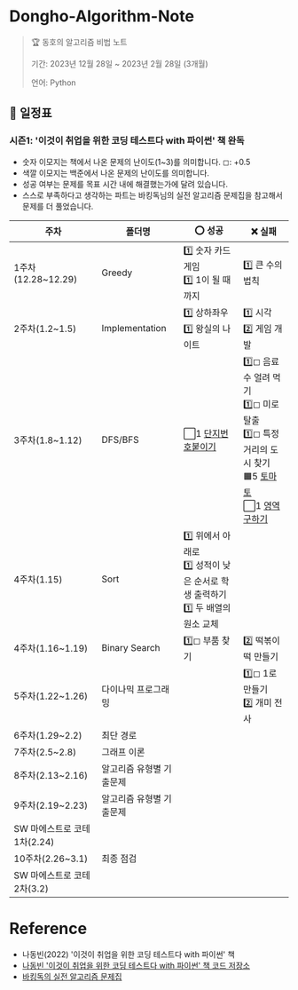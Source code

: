 # Dongho-Algorithm-Note

> 🏆 동호의 알고리즘 비법 노트
>
> 기간: 2023년 12월 28일 ~ 2023년 2월 28일 (3개월)
>
> 언어: Python

## 📅 일정표

### 시즌1: '이것이 취업을 위한 코딩 테스트다 with 파이썬' 책 완독

- 숫자 이모지는 책에서 나온 문제의 난이도(1~3)를 의미합니다. ◻: +0.5
- 색깔 이모지는 백준에서 나온 문제의 난이도를 의미합니다.
- 성공 여부는 문제를 목표 시간 내에 해결했는가에 달려 있습니다.
- 스스로 부족하다고 생각하는 파트는 바킹독님의 실전 알고리즘 문제집을 참고해서 문제를 더 풀었습니다.

| 주차               | 폴더명                 | ⭕ 성공                                                                  | ❌ 실패                                                                          |
| ------------------ | ---------------------- | ------------------------------------------------------------------------ | -------------------------------------------------------------------------------- |
| 1주차(12.28~12.29) | Greedy                 | 1️⃣ 숫자 카드 게임<br>1️⃣ 1이 될 때까지<br>            | 1️⃣ 큰 수의 법칙                                                                  |
| 2주차(1.2~1.5)     | Implementation | 1️⃣ 상하좌우<br>1️⃣ 왕실의 나이트 | 1️⃣ 시각<br>2️⃣ 게임 개발                                                          |
| 3주차(1.8~1.12)    | DFS/BFS                | ⬜1 [단지번호붙이기](https://www.acmicpc.net/problem/2667)                                                                  | 1️⃣◻ 음료수 얼려 먹기<br>1️⃣◻ 미로 탈출<br>1️⃣◻ 특정 거리의 도시 찾기<br>🟧5 [토마토](https://www.acmicpc.net/problem/7569)<br>⬜1 [영역 구하기](https://www.acmicpc.net/problem/2583) |
| 4주차(1.15) | Sort | 1️⃣ 위에서 아래로<br>1️⃣ 성적이 낮은 순서로 학생 출력하기<br>1️⃣ 두 배열의 원소 교체
| 4주차(1.16~1.19) | Binary Search | 1️⃣◻ 부품 찾기 | 2️⃣ 떡볶이 떡 만들기
| 5주차(1.22~1.26) | 다이나믹 프로그래밍 | | 1️⃣◻ 1로 만들기<br>2️⃣ 개미 전사
| 6주차(1.29~2.2) | 최단 경로 |
| 7주차(2.5~2.8) | 그래프 이론 |
| 8주차(2.13~2.16) | 알고리즘 유형별 기출문제 |
| 9주차(2.19~2.23) | 알고리즘 유형별 기출문제 |
| SW 마에스트로 코테 1차(2.24) | 
| 10주차(2.26~3.1) | 최종 점검 |
| SW 마에스트로 코테 2차(3.2) |

# Reference

- 나동빈(2022) '이것이 취업을 위한 코딩 테스트다 with 파이썬' 책
- [나동빈 '이것이 취업을 위한 코딩 테스트다 with 파이썬' 책 코드 저장소](https://github.com/ndb796/python-for-coding-test)
- [바킹독의 실전 알고리즘 문제집](https://github.com/encrypted-def/basic-algo-lecture/blob/master/workbook.md)
